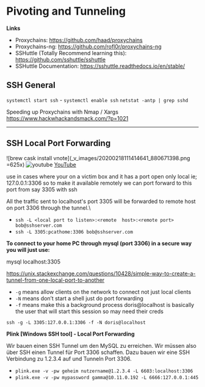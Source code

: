 # Pivoting and Tunneling
**Links**

- Proxychains: https://github.com/haad/proxychains
- Proxychains-ng: https://github.com/rofl0r/proxychains-ng
- SSHuttle (Totally Recommend learning this): https://github.com/sshuttle/sshuttle
- SSHuttle Documentation: https://sshuttle.readthedocs.io/en/stable/


## SSH General
`systemctl start ssh` - `systemctl enable ssh`
`netstat -antp | grep sshd`

Speeding up Proxychains with Nmap / Xargs
https://www.hackwhackandsmack.com/?p=1021

---
## SSH Local Port Forwarding
![brew cask install vnote](_v_images/20200218111414641_880671398.png =625x)
![youtube](https://www.youtube.com/watch?v=JIsfErEbWGg)
[YouTube](https://www.youtube.com/watch?v=JIsfErEbWGg)


use in cases where your on a victim box and it has a port open only local ie; 127.0.0.1:3306 
so to make it available remotely we can port forward to this port from say 3305 with ssh

All the traffic sent to localhost's port 3305 will be forwarded to remote host on port 3306 through the tunnel.\

* `ssh -L <local port to listen>:<remote  host>:<remote port> bob@sshserver.com` 
* `ssh -L 3305:pcathome:3306 bob@sshserver.com`


**To connect to your home PC through mysql (port 3306) in a secure way you will just use:**

mysql localhost:3305

https://unix.stackexchange.com/questions/10428/simple-way-to-create-a-tunnel-from-one-local-port-to-another
- `-g` means allow clients on the network to connect not just local clients
- `-N` means don’t start a shell just do port forwarding
- `-f` means make this a background process
doris@localhost is basically the user that will start this session so may need their creds

`ssh -g -L 3305:127.0.0.1:3306 -f -N doris@localhost`

**Plink [Windows SSH tool] - Local Port Forwarding**

Wir bauen einen SSH Tunnel um den MySQL zu erreichen.
Wir müssen also über SSH einen Tunnel für Port 3306 schaffen. Dazu bauen wir eine SSH Verbindung zu 1.2.3.4 auf und Tunneln Port 3306.
- `plink.exe -v -pw geheim nutzername@1.2.3.4 -L 6603:localhost:3306`
- `plink.exe -v -pw mypassword gamma@10.11.0.192 -L 6666:127.0.0.1:445`